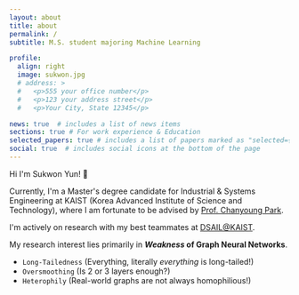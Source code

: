 ```yaml
---
layout: about
title: about
permalink: /
subtitle: M.S. student majoring Machine Learning

profile:
  align: right
  image: sukwon.jpg
  # address: >
  #   <p>555 your office number</p>
  #   <p>123 your address street</p>
  #   <p>Your City, State 12345</p>

news: true  # includes a list of news items
sections: true # For work experience & Education
selected_papers: true # includes a list of papers marked as "selected={true}"
social: true  # includes social icons at the bottom of the page
---
```


Hi I'm Sukwon Yun! 👋

Currently, I'm a Master's degree candidate for Industrial & Systems Engineering at KAIST (Korea Advanced Institute of Science and Technology),
where I am fortunate to be advised by [Prof. Chanyoung Park](http://dsail.kaist.ac.kr/professor/).

I'm actively on research with my best teammates at [DSAIL@KAIST](http://dsail.kaist.ac.kr/).

My research interest lies primarily in ***Weakness* of Graph Neural Networks**.

- ``Long-Tailedness`` (Everything, literally *everything* is long-tailed!)
- ``Oversmoothing`` (Is 2 or 3 layers enough?)
- ``Heterophily`` (Real-world graphs are not always homophilious!)
